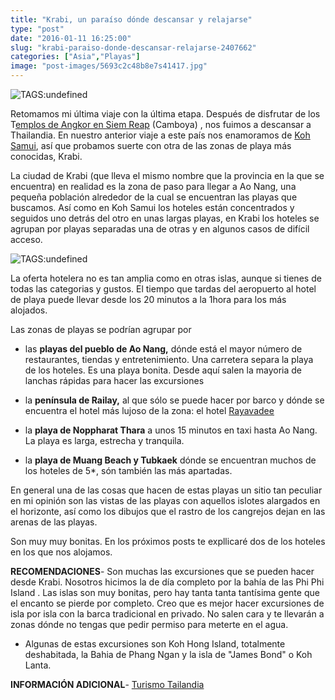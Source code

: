 ```yaml
---
title: "Krabi, un paraíso dónde descansar y relajarse"
type: "post"
date: "2016-01-11 16:25:00"
slug: "krabi-paraiso-donde-descansar-relajarse-2407662"
categories: ["Asia","Playas"]
image: "post-images/5693c2c48b8e7s41417.jpg"
---
```


![ TAGS:undefined](post-images/5693c2c48b8e7s41417.jpg "by missviajes")  
  
Retomamos mi última viaje con la última etapa. Después de disfrutar de los T[emplos de Angkor en Siem Reap](http://www.missviajes.com/siem-reap-templos-angkor-2403658) (Camboya) , nos fuimos a descansar a Thailandia. En nuestro anterior viaje a este país nos enamoramos de [ Koh Samui](http://www.missviajes.com/mejor-koh-samui-pequeno-paraiso-golfo-tailandia-2398216), así que probamos suerte con otra de las zonas de playa más conocidas, Krabi.  
  
La ciudad de Krabi (que lleva el mismo nombre que la provincia en la que se encuentra) en realidad es la zona de paso para llegar a Ao Nang, una pequeña población alrededor de la cual se encuentran las playas que buscamos. Así como en Koh Samui los hoteles están concentrados y seguidos uno detrás del otro en unas largas playas, en Krabi los hoteles se agrupan por playas separadas una de otras y en algunos casos de difícil acceso.  
  
![ TAGS:undefined](post-images/5693c2c2ac768s89855.jpg "by missviajes")  
  
La oferta hotelera no es tan amplia como en otras islas, aunque si tienes de todas las categorias y gustos. El tiempo que tardas del aeropuerto al hotel de playa puede llevar desde los 20 minutos a la 1hora para los más alojados.  
  
Las zonas de playas se podrían agrupar por  
  
- las **playas del pueblo de Ao Nang,** dónde está el mayor número de restaurantes, tiendas y entretenimiento. Una carretera separa la playa de los hoteles. Es una playa bonita. Desde aquí salen la mayoria de lanchas rápidas para hacer las excursiones  
  
- la **península de Railay,** al que sólo se puede hacer por barco y dónde se encuentra el hotel más lujoso de la zona: el hotel [Rayavadee](http://www.booking.com/hotel/th/rayavadee.html?aid=1294466&no_rooms=1&group_adults=1)  
  
- la **playa de Noppharat Thara** a unos 15 minutos en taxi hasta Ao Nang. La playa es larga, estrecha y tranquila.  
  
- la **playa de Muang Beach y Tubkaek** dónde se encuentran muchos de los hoteles de 5\*, són también las más apartadas.  
  
En general una de las cosas que hacen de estas playas un sitio tan peculiar en mi opinión son las vistas de las playas con aquellos islotes alargados en el horizonte, así como los dibujos que el rastro de los cangrejos dejan en las arenas de las playas.  
  
Son muy muy bonitas. En los próximos posts te expllicaré dos de los hoteles en los que nos alojamos.  
  
**RECOMENDACIONES**- Son muchas las excursiones que se pueden hacer desde Krabi. Nosotros hicimos la de día completo por la bahía de las Phi Phi Island . Las islas son muy bonitas, pero hay tanta tanta tantísima gente que el encanto se pierde por completo. Creo que es mejor hacer excursiones de isla por isla con la barca tradicional en privado. No salen cara y te llevarán a zonas dónde no tengas que pedir permiso para meterte en el agua.
- Algunas de estas excursiones son Koh Hong Island, totalmente deshabitada, la Bahia de Phang Ngan y la isla de "James Bond" o Koh Lanta.

**INFORMACIÓN ADICIONAL**- [Turismo Tailandia](http://www.turismotailandes.com/)